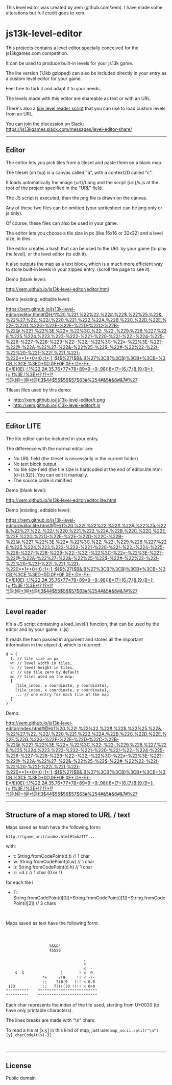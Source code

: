This level editor was created by xem (github.com/xem).
I have made some alterations but full credit goes to xem. 


js13k-level-editor
==

This projects contains a level editor specially conceived for the js13kgames.com competition.

It can be used to produce built-in levels for your js13k game.

The lite version (1.1kb gzipped) can also be included directly in your entry as a custom level editor for your game.

Feel free to fork it and adapt it to your needs.

The levels made with this editor are shareable as text or with an URL.

There's also a [tiny level reader script](http://xem.github.io/js13k-level-editor/l.js) that you can use to load custom levels from an URL.

You can join the discussion on Slack: https://js13kgames.slack.com/messages/level-editor-share/

---


Editor
--

The editor lets you pick tiles from a tileset and paste them on a blank map.

The tileset (on top) is a canvas called "a", with a context2D called "c".

It loads automatically the image {url}/t.png and the script {url}/s.js at the root of the project specified in the "URL" field.

The JS script is executed, then the png file is drawn on the canvas.

Any of these two files can be omitted (your spritesheet can be png only or js only).

Of course, these files can also be used in your game.

The editor lets you choose a tile size in px (like 16x16 or 32x32) and a level size, in tiles.

The editor creates a hash that can be used to the URL by your game (to play the level), or the level editor (to edit it).

It also outputs the map as a text block, which is a much more efficient way to store built-in levels in your zipped entry. (scroll the page to see it)

Demo (blank level):

http://xem.github.io/js13k-level-editor/editor.html

Demo (existing, editable level):

https://xem.github.io/js13k-level-editor/editor.html#@H/1%20.%22!.%22%22.%22#.%22$.%22%25.%22&.%22%27.%22..%22/.%220.%221.%222.%22A.%22B.%22C.%22D.%22E.%22F.%22G.%22G-%22F-%22E-%22D-%22C-%22B-%22@.%22?.%22%3E.%22=.%22%3C.%22;.%22:.%229.%228.%227.%226.%225.%224.%223.%223-%222-%221-%220-%22/-%22.-%224-%225-%226-%227-%228-%229-%22:-%22;-%22%3C-%22=-%22%3E-%22?-%22@-%22A-%22%27-%22&-%22%25-%22$-%22#-%22%22-%22!-%22%20-%22(-%22(.%22).%22)-%220**1*+0+:0,:1+;1,;$)$%27)$B&,B%27%3CB(%3CB)%3CB*%3CB+%3CB,%3CE,%3ED+0D,0F+0F,0E+.D*-F*-E*/E)0E(-!,1%22,2#,35,76+77*78+89*9:+9;,98))8*(7+(6,(7,(8,(9,(9+(:,(=,!%3E,!%3E+!?,!?+!?*!@,!@+!@*!@)!3$44$55$56$57$63#%254#&5#&6#&7#%27

Tileset files used by this demo:

- http://xem.github.io/js13k-level-editor/t.png
- http://xem.github.io/js13k-level-editor/t.js

---

Editor LITE
--

The lite editor can be included in your entry.

The difference with the normal editor are:

- No URL field (the tileset is necessarily in the current folder)
- No text block output
- No tile size field (the tile size is hardcoded at the end of editor.lite.html (d={t:32}). You can edit it manually.
- The source code is minified

Demo (blank level):

http://xem.github.io/js13k-level-editor/editor.lite.html

Demo (existing, editable level):

https://xem.github.io/js13k-level-editor/editor.lite.html#@H/1%20.%22!.%22%22.%22#.%22$.%22%25.%22&.%22%27.%22..%22/.%220.%221.%222.%22A.%22B.%22C.%22D.%22E.%22F.%22G.%22G-%22F-%22E-%22D-%22C-%22B-%22@.%22?.%22%3E.%22=.%22%3C.%22;.%22:.%229.%228.%227.%226.%225.%224.%223.%223-%222-%221-%220-%22/-%22.-%224-%225-%226-%227-%228-%229-%22:-%22;-%22%3C-%22=-%22%3E-%22?-%22@-%22A-%22%27-%22&-%22%25-%22$-%22#-%22%22-%22!-%22%20-%22(-%22(.%22).%22)-%220**1*+0+:0,:1+;1,;$)$%27)$B&,B%27%3CB(%3CB)%3CB*%3CB+%3CB,%3CE,%3ED+0D,0F+0F,0E+.D*-F*-E*/E)0E(-!,1%22,2#,35,76+77*78+89*9:+9;,98))8*(7+(6,(7,(8,(9,(9+(:,(=,!%3E,!%3E+!?,!?+!?*!@,!@+!@*!@)!3$44$55$56$57$63#%254#&5#&6#&7#%27

---

Level reader
--

It's a JS script containing a load_level() function, that can be used by the editor and by your game. (l.js)

It reads the hash passed in argument and stores all the important information in the object d, which is returned:

````
d = {
  t: // tile size in px
  w: // level width in tiles,
  h: // level height in tiles,
  z: // use tile zero by default
  m: // tiles used on the map:
  [
    [tile_index, x coordinate, y coordinate],
    [tile_index, x coordinate, y coordinate],
    ... // one entry for each tile of the map
  ]
}
````

Demo:

http://xem.github.io/js13k-level-editor/index.html#@H/1%20.%22!.%22%22.%22#.%22$.%22%25.%22&.%22%27.%22..%22/.%220.%221.%222.%22A.%22B.%22C.%22D.%22E.%22F.%22G.%22G-%22F-%22E-%22D-%22C-%22B-%22@.%22?.%22%3E.%22=.%22%3C.%22;.%22:.%229.%228.%227.%226.%225.%224.%223.%223-%222-%221-%220-%22/-%22.-%224-%225-%226-%227-%228-%229-%22:-%22;-%22%3C-%22=-%22%3E-%22?-%22@-%22A-%22%27-%22&-%22%25-%22$-%22#-%22%22-%22!-%22%20-%22(-%22(.%22).%22)-%220**1*+0+:0,:1+;1,;$)$%27)$B&,B%27%3CB(%3CB)%3CB*%3CB+%3CB,%3CE,%3ED+0D,0F+0F,0E+.D*-F*-E*/E)0E(-!,1%22,2#,35,76+77*78+89*9:+9;,98))8*(7+(6,(7,(8,(9,(9+(:,(=,!%3E,!%3E+!?,!?+!?*!@,!@+!@*!@)!3$44$55$56$57$63#%254#&5#&6#&7#%27

---


Structure of a map stored to URL / text
--

Maps saved as hash have the following form:

    http://(game_url)/index.html#twhzTTT...

with:

- t: String.fromCodePoint(d.t) // 1 char
- w: String.fromCodePoint(d.w) // 1 char
- h: String.fromCodePoint(d.h) // 1 char
- z: +d.z // 1 char (0 or 1)

for each tile i
- T: String.fromCodePoint(i[0])+String.fromCodePoint(i[1])+String.fromCodePoint(i[2]) // 3 chars

<br>

Maps saved as text have the following form:

````
                                        
                                        
                                        
                   %&&&'                
                   45556                
                                        
                                  ,     
                                  <     
                                  <  -  
    $  $                )       ! <  0  
                *+     7(9     !! < -/- 
                :;    7(8(9   !!! < 0.0 
 123            :;   7(((((9 !!!! < 0>0 
""""""""""    """"""""""""""""""""""""""
""""""""""    """"""""""""""""""""""""""
````

Each char represents the index of the tile used, starting from U+0020 (to have only printable characters).

The lines breaks are made with "\n" chars.

To read a tile at [x:y] in this kind of map, just use: ````map_ascii.split("\n")[y].charCodeAt(x)-32````

<br>

---

License
--

Public domain

